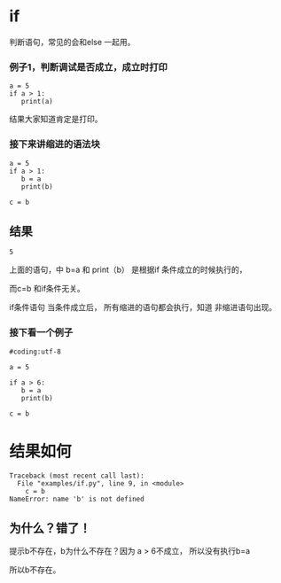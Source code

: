 # if
判断语句，常见的会和else 一起用。


### 例子1，判断调试是否成立，成立时打印

```
a = 5
if a > 1:
   print(a)
```

结果大家知道肯定是打印。

### 接下来讲缩进的语法块

```
a = 5
if a > 1:
   b = a
   print(b)

c = b
```

## 结果

```
5
```

上面的语句，中 b=a 和 print（b） 是根据if 条件成立的时候执行的，

而c=b 和if条件无关。

if条件语句 当条件成立后， 所有缩进的语句都会执行，知道 非缩进语句出现。

### 接下看一个例子

```
#coding:utf-8

a = 5

if a > 6:
   b = a
   print(b)

c = b

```

# 结果如何

```
Traceback (most recent call last):
  File "examples/if.py", line 9, in <module>
    c = b
NameError: name 'b' is not defined
```

## 为什么？错了！

提示b不存在，b为什么不存在？因为 a > 6不成立， 所以没有执行b=a

所以b不存在。
